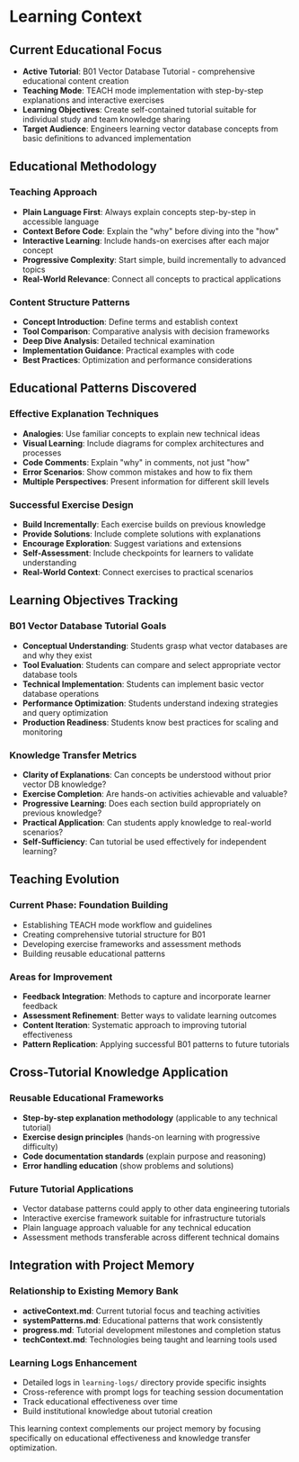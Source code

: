 # Learning Context

## Current Educational Focus

- **Active Tutorial**: B01 Vector Database Tutorial - comprehensive educational content creation
- **Teaching Mode**: TEACH mode implementation with step-by-step explanations and interactive exercises
- **Learning Objectives**: Create self-contained tutorial suitable for individual study and team knowledge sharing
- **Target Audience**: Engineers learning vector database concepts from basic definitions to advanced implementation

## Educational Methodology

### Teaching Approach
- **Plain Language First**: Always explain concepts step-by-step in accessible language
- **Context Before Code**: Explain the "why" before diving into the "how"
- **Interactive Learning**: Include hands-on exercises after each major concept
- **Progressive Complexity**: Start simple, build incrementally to advanced topics
- **Real-World Relevance**: Connect all concepts to practical applications

### Content Structure Patterns
- **Concept Introduction**: Define terms and establish context
- **Tool Comparison**: Comparative analysis with decision frameworks
- **Deep Dive Analysis**: Detailed technical examination
- **Implementation Guidance**: Practical examples with code
- **Best Practices**: Optimization and performance considerations

## Educational Patterns Discovered

### Effective Explanation Techniques
- **Analogies**: Use familiar concepts to explain new technical ideas
- **Visual Learning**: Include diagrams for complex architectures and processes
- **Code Comments**: Explain "why" in comments, not just "how"
- **Error Scenarios**: Show common mistakes and how to fix them
- **Multiple Perspectives**: Present information for different skill levels

### Successful Exercise Design
- **Build Incrementally**: Each exercise builds on previous knowledge
- **Provide Solutions**: Include complete solutions with explanations
- **Encourage Exploration**: Suggest variations and extensions
- **Self-Assessment**: Include checkpoints for learners to validate understanding
- **Real-World Context**: Connect exercises to practical scenarios

## Learning Objectives Tracking

### B01 Vector Database Tutorial Goals
- **Conceptual Understanding**: Students grasp what vector databases are and why they exist
- **Tool Evaluation**: Students can compare and select appropriate vector database tools
- **Technical Implementation**: Students can implement basic vector database operations
- **Performance Optimization**: Students understand indexing strategies and query optimization
- **Production Readiness**: Students know best practices for scaling and monitoring

### Knowledge Transfer Metrics
- **Clarity of Explanations**: Can concepts be understood without prior vector DB knowledge?
- **Exercise Completion**: Are hands-on activities achievable and valuable?
- **Progressive Learning**: Does each section build appropriately on previous knowledge?
- **Practical Application**: Can students apply knowledge to real-world scenarios?
- **Self-Sufficiency**: Can tutorial be used effectively for independent learning?

## Teaching Evolution

### Current Phase: Foundation Building
- Establishing TEACH mode workflow and guidelines
- Creating comprehensive tutorial structure for B01
- Developing exercise frameworks and assessment methods
- Building reusable educational patterns

### Areas for Improvement
- **Feedback Integration**: Methods to capture and incorporate learner feedback
- **Assessment Refinement**: Better ways to validate learning outcomes
- **Content Iteration**: Systematic approach to improving tutorial effectiveness
- **Pattern Replication**: Applying successful B01 patterns to future tutorials

## Cross-Tutorial Knowledge Application

### Reusable Educational Frameworks
- **Step-by-step explanation methodology** (applicable to any technical tutorial)
- **Exercise design principles** (hands-on learning with progressive difficulty)
- **Code documentation standards** (explain purpose and reasoning)
- **Error handling education** (show problems and solutions)

### Future Tutorial Applications
- Vector database patterns could apply to other data engineering tutorials
- Interactive exercise framework suitable for infrastructure tutorials
- Plain language approach valuable for any technical education
- Assessment methods transferable across different technical domains

## Integration with Project Memory

### Relationship to Existing Memory Bank
- **activeContext.md**: Current tutorial focus and teaching activities
- **systemPatterns.md**: Educational patterns that work consistently
- **progress.md**: Tutorial development milestones and completion status
- **techContext.md**: Technologies being taught and learning tools used

### Learning Logs Enhancement
- Detailed logs in `learning-logs/` directory provide specific insights
- Cross-reference with prompt logs for teaching session documentation
- Track educational effectiveness over time
- Build institutional knowledge about tutorial creation

This learning context complements our project memory by focusing specifically on educational effectiveness and knowledge transfer optimization.
